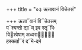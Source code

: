 +++
title = "०३ ऋतावानं विचेतसं"

+++
ऋता᳓वानं वि᳓चेतसम्  
प᳓श्यन्तो द्या᳓म् इव स्तृ᳓भिः  
वि᳓श्वेषाम् अध्वरा᳓णां᳐  
हस्कर्ता᳓रं द᳓मे-दमे